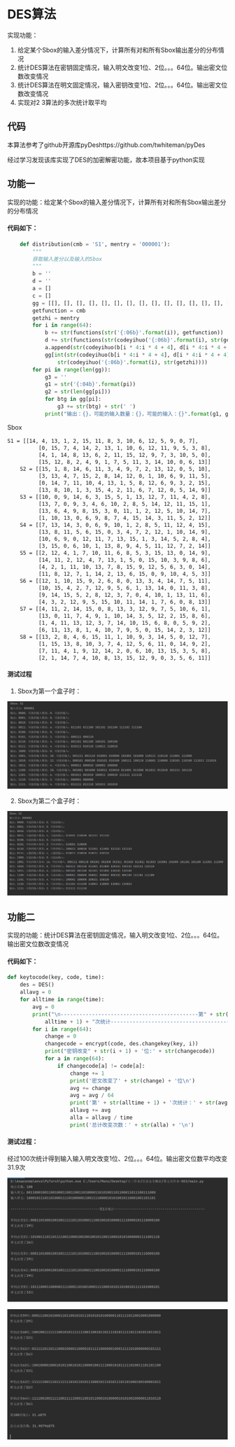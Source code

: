 # DES算法

实现功能：

1. 给定某个Sbox的输入差分情况下，计算所有对和所有Sbox输出差分的分布情况
2. 统计DES算法在密钥固定情况，输入明文改变1位、2位。。。64位。输出密文位数改变情况
3. 统计DES算法在明文固定情况，输入密钥改变1位、2位。。。64位。输出密文位数改变情况
4. 实现对2 3算法的多次统计取平均

## 代码

本算法参考了github开源库pyDeshttps://github.com/twhiteman/pyDes

经过学习发现该库实现了DES的加密解密功能，故本项目基于python实现

## 功能一

实现的功能：给定某个Sbox的输入差分情况下，计算所有对和所有Sbox输出差分的分布情况

#### 代码如下：

```python
    def distribution(cmb = 'S1', mentry = '000001'):
        """
        获取输入差分以及输入的Sbox
        """
        b = ''
        d = ''
        a = []
        c = []
        gg = [[], [], [], [], [], [], [], [], [], [], [], [], [], [], [], []]
        getfunction = cmb
        getzhi = mentry
        for i in range(64):
            b += str(functions(str('{:06b}'.format(i)), getfunction))
            d += str(functions(str(codeyihuo('{:06b}'.format(i), str(getzhi))), getfunction))
            a.append(str(codeyihuo(b[i * 4:i * 4 + 4], d[i * 4:i * 4 + 4])))
            gg[int(str(codeyihuo(b[i * 4:i * 4 + 4], d[i * 4:i * 4 + 4])), 2)].append(
                str(codeyihuo('{:06b}'.format(i), str(getzhi))))
        for pi in range(len(gg)):
            g3 = ''
            g1 = str('{:04b}'.format(pi))
            g2 = str(len(gg[pi]))
            for btg in gg[pi]:
                g3 += str(btg) + str(' ')
            print("输出：{}，可能的输入数量：{}，可能的输入：{}".format(g1, g2, str(g3)))
```

Sbox

```
S1 = [[14, 4, 13, 1, 2, 15, 11, 8, 3, 10, 6, 12, 5, 9, 0, 7],
          [0, 15, 7, 4, 14, 2, 13, 1, 10, 6, 12, 11, 9, 5, 3, 8],
          [4, 1, 14, 8, 13, 6, 2, 11, 15, 12, 9, 7, 3, 10, 5, 0],
          [15, 12, 8, 2, 4, 9, 1, 7, 5, 11, 3, 14, 10, 0, 6, 13]]
    S2 = [[15, 1, 8, 14, 6, 11, 3, 4, 9, 7, 2, 13, 12, 0, 5, 10],
          [3, 13, 4, 7, 15, 2, 8, 14, 12, 0, 1, 10, 6, 9, 11, 5],
          [0, 14, 7, 11, 10, 4, 13, 1, 5, 8, 12, 6, 9, 3, 2, 15],
          [13, 8, 10, 1, 3, 15, 4, 2, 11, 6, 7, 12, 0, 5, 14, 9]]
    S3 = [[10, 0, 9, 14, 6, 3, 15, 5, 1, 13, 12, 7, 11, 4, 2, 8],
          [13, 7, 0, 9, 3, 4, 6, 10, 2, 8, 5, 14, 12, 11, 15, 1],
          [13, 6, 4, 9, 8, 15, 3, 0, 11, 1, 2, 12, 5, 10, 14, 7],
          [1, 10, 13, 0, 6, 9, 8, 7, 4, 15, 14, 3, 11, 5, 2, 12]]
    S4 = [[7, 13, 14, 3, 0, 6, 9, 10, 1, 2, 8, 5, 11, 12, 4, 15],
          [13, 8, 11, 5, 6, 15, 0, 3, 4, 7, 2, 12, 1, 10, 14, 9],
          [10, 6, 9, 0, 12, 11, 7, 13, 15, 1, 3, 14, 5, 2, 8, 4],
          [3, 15, 0, 6, 10, 1, 13, 8, 9, 4, 5, 11, 12, 7, 2, 14]]
    S5 = [[2, 12, 4, 1, 7, 10, 11, 6, 8, 5, 3, 15, 13, 0, 14, 9],
          [14, 11, 2, 12, 4, 7, 13, 1, 5, 0, 15, 10, 3, 9, 8, 6],
          [4, 2, 1, 11, 10, 13, 7, 8, 15, 9, 12, 5, 6, 3, 0, 14],
          [11, 8, 12, 7, 1, 14, 2, 13, 6, 15, 0, 9, 10, 4, 5, 3]]
    S6 = [[12, 1, 10, 15, 9, 2, 6, 8, 0, 13, 3, 4, 14, 7, 5, 11],
          [10, 15, 4, 2, 7, 12, 9, 5, 6, 1, 13, 14, 0, 11, 3, 8],
          [9, 14, 15, 5, 2, 8, 12, 3, 7, 0, 4, 10, 1, 13, 11, 6],
          [4, 3, 2, 12, 9, 5, 15, 10, 11, 14, 1, 7, 6, 0, 8, 13]]
    S7 = [[4, 11, 2, 14, 15, 0, 8, 13, 3, 12, 9, 7, 5, 10, 6, 1],
          [13, 0, 11, 7, 4, 9, 1, 10, 14, 3, 5, 12, 2, 15, 8, 6],
          [1, 4, 11, 13, 12, 3, 7, 14, 10, 15, 6, 8, 0, 5, 9, 2],
          [6, 11, 13, 8, 1, 4, 10, 7, 9, 5, 0, 15, 14, 2, 3, 12]]
    S8 = [[13, 2, 8, 4, 6, 15, 11, 1, 10, 9, 3, 14, 5, 0, 12, 7],
          [1, 15, 13, 8, 10, 3, 7, 4, 12, 5, 6, 11, 0, 14, 9, 2],
          [7, 11, 4, 1, 9, 12, 14, 2, 0, 6, 10, 13, 15, 3, 5, 8],
          [2, 1, 14, 7, 4, 10, 8, 13, 15, 12, 9, 0, 3, 5, 6, 11]]
```

#### 测试过程

1. Sbox为第一个盒子时：

![image-20221018214310340](img/image-20221018214310340.png)

2. Sbox为第二个盒子时：

![image-20221018214413891](img/image-20221018214413891.png)

## 功能二

实现的功能：统计DES算法在密钥固定情况，输入明文改变1位、2位。。。64位。输出密文位数改变情况

#### 代码如下：

```python
def keytocode(key, code, time):
    des = DES()
    allavg = 0
    for alltime in range(time):
        avg = 0
        print("\n--------------------------------------------第" + str(
            alltime + 1) + "次统计---------------------------------------------\n")
        for i in range(64):
            change = 0
            changecode = encrypt(code, des.changekey(key, i))
            print("密钥改变" + str(i + 1) + '位:' + str(changecode))
            for a in range(64):
                if changecode[a] != code[a]:
                    change += 1
                    print('密文改变了' + str(change) + '位\n')
                    avg += change
                    avg = avg / 64
                    print('第' + str(alltime + 1) + '次统计：' + str(avg) + '\n')
                    allavg += avg
                    alla = allavg / time
                    print('总计改变次数：' + str(alla) + '\n')
```



#### 测试过程：

经过100次统计得到输入输入明文改变1位、2位。。。64位。输出密文位数平均改变31.9次

![image-20221019115442265](img/image-20221019115442265.png)

![image-20221019115451924](img/image-20221019115451924.png)



